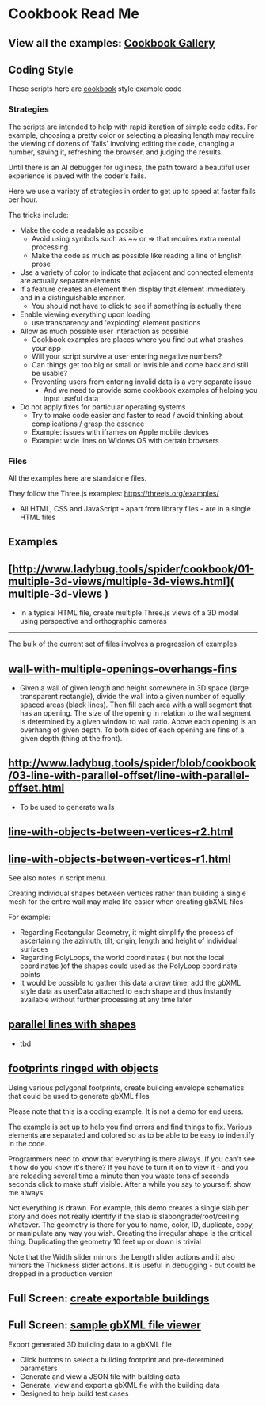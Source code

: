 <span style=display:none; >[You are now in a GitHub source code view - click this link to view Read Me file as a web page]( http://rawgit.com/ladybug-tools/spider/master/#cookbook/README.md "View file as a web page." ) </span>



# Cookbook Read Me

## View all the examples: [Cookbook Gallery]( #cookbook/cookbook-gallery.html )

## Coding Style

These scripts here are [cookbook]( https://en.wikipedia.org/wiki/Cookbook#Usage_outside_the_world_of_food ) style example code


### Strategies

The scripts are intended to help with rapid iteration of simple code edits. For example, choosing a pretty color or selecting a pleasing length may require the viewing of dozens of 'fails' involving editing the code, changing a number, saving it, refreshing the browser, and judging the results.

Until there is an AI debugger for ugliness, the path toward a beautiful user experience is paved with the coder's fails.

Here we use a variety of strategies in order to get up to speed at faster fails per hour.

The tricks include:

* Make the code a readable as possible
	* Avoid using symbols such as ~~ or => that requires extra mental processing
	* Make the code as much as possible like reading a line of English prose
* Use a variety of color to indicate that adjacent and connected elements are actually separate elements
* If a feature creates an element then display that element immediately and in a distinguishable manner.
	* You should not have to click to see if something is actually there
* Enable viewing everything upon loading
	* use transparency and 'exploding' element positions
* Allow as much possible user interaction as possible
	* Cookbook examples are places where you find out what crashes your app
	* Will your script survive a user entering negative numbers?
	* Can things get too big or small or invisible and come back and still be usable?
	* Preventing users from entering invalid data is a very separate issue
		* And we need to provide some cookbook examples of helping you input useful data
* Do not apply fixes for particular operating systems
	* Try to make code easier and faster to read / avoid thinking about complications / grasp the essence
	* Example: issues with iframes on Apple mobile devices
	* Example: wide lines on Widows OS with certain browsers



### Files

All the examples here are standalone files.

They follow the Three.js examples: https://threejs.org/examples/

* All HTML, CSS and JavaScript - apart from library files - are in a single HTML files



## Examples


## [http://www.ladybug.tools/spider/cookbook/01-multiple-3d-views/multiple-3d-views.html]( multiple-3d-views )

* In a typical HTML file, create multiple Three.js views of a 3D model using perspective and orthographic cameras

***

The bulk of the current set of files involves a progression of examples

## [wall-with-multiple-openings-overhangs-fins]( http://www.ladybug.tools/spider/cookbook/02-multiple-openings/wall-with-multiple-openings-overhangs-fins-r1.html )

* Given a wall of given length and height somewhere in 3D space (large transparent rectangle), divide the wall into a given number of equally spaced areas (black lines). Then fill each area with a wall segment that has an opening. The size of the opening in relation to the wall segment is determined by a given window to wall ratio. Above each opening is an overhang of given depth. To both sides of each opening are fins of a given depth (thing at the front).



## http://www.ladybug.tools/spider/blob/cookbook/03-line-with-parallel-offset/line-with-parallel-offset.html

* To be used to generate walls



## [line-with-objects-between-vertices-r2.html]( http://www.ladybug.tools/spider/cookbook/04-line-with-objects-between-vertices/line-with-objects-between-vertices-r2.html )


## [line-with-objects-between-vertices-r1.html]( http://www.ladybug.tools/spider/cookbook/04-line-with-objects-between-vertices/line-with-objects-between-vertices-r1.html )

See also notes in script menu.

Creating individual shapes between vertices rather than building a single mesh for the entire wall may make life easier when creating gbXML files

For example:

* Regarding Rectangular Geometry, it might simplify the process of ascertaining the azimuth, tilt, origin, length and height of individual surfaces
* Regarding PolyLoops, the world coordinates ( but not the local coordinates )of the shapes could used as the PolyLoop coordinate points
* It would be possible to gather this data a draw time, add the gbXML style data as userData attached to each shape and thus instantly available without further processing at any time later


## [parallel lines with shapes]( http://www.ladybug.tools/spider/cookbook/05-parallel-lines-with-shapes/parallel-lines-with-shapes.html )


* tbd


## [footprints ringed with objects]( http://www.ladybug.tools/spider/cookbook/06-footprints-ringed-with-objects/footprints-ringed-with-objects.html )


Using various polygonal footprints, create building envelope schematics that could be used to generate gbXML files

Please note that this is a coding example. It is not a demo for end users.

The example is set up to help you find errors and find things to fix. Various elements are separated and colored so as to be able to be easy to indentify in the code.

Programmers need to know that everything is there always. If you can't see it how do you know it's there? If you have to turn it on to view it - and you are reloading several time a minute then you waste tons of seconds seconds click to make stuff visible. After a while you say to yourself: show me always.

Not everything is drawn. For example, this demo creates a single slab per story and does not really identify if the slab is slabongrade/roof/ceiling whatever. The geometry is there for you to name, color, ID, duplicate, copy, or manipulate any way you wish. Creating the irregular shape is the critical thing. Duplicating the geometry 10 feet up  or down is trivial

Note that the Width slider mirrors the Length slider actions and it also mirrors the Thickness slider actions. It is useful in debugging - but could be dropped in a production version



## Full Screen: [create exportable buildings]( http://www.ladybug.tools/spider/cookbook/07-create-exportable-buildings/create-exportable-buildings.html )

## Full Screen: [sample gbXML file viewer]( http://www.ladybug.tools/spider/cookbook/07-create-exportable-buildings/test-gbxml-files/gbxml-viewer.html )


Export generated 3D building data to a gbXML file

* Click buttons to select a building footprint and pre-determined parameters
* Generate and view a JSON file with building data
* Generate, view and export a gbXML fie with the building data
* Designed to help build test cases
